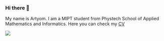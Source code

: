### Hi there 👋
My name is Artyom. I am a MIPT student from Phystech School of Applied Mathematics and Informatics. Here you can check my [CV](CV.pdf)  

![](https://github.com/worthlane/worthlane/blob/main/stranica.jpeg)


